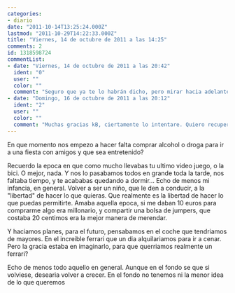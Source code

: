 ```yaml
---
categories:
- diario
date: "2011-10-14T13:25:24.000Z"
lastmod: "2011-10-29T14:22:33.000Z"
title: "Viernes, 14 de octubre de 2011 a las 14:25"
comments: 2
id: 1318598724
commentList:
- date: "Viernes, 14 de octubre de 2011 a las 20:42"
  ident: "0"
  user: ""
  color: ""
  comment: "Seguro que ya te lo habrán dicho, pero mirar hacia adelante es lo mejor que puedes hacer. De niño mirabas hacia adelante, pensabas lo genial que iba a ser tu vida, no? Y ahora añoras esa época. Estás mirando hacia atrás. Olvídalo, eso ya pasó, la nostalgia es para cuando estés viejo a punto de morir, entonces es cuando valdrá la pena mirar atrás y decir \"qué feliz fui\", valdrá la pena, porque te sentirás orgulloso de haber vivido la vida como la has vivido, sin importarte lo mas minimo lo que venga después de la muerte, pero si sigues lamentandote y pensando \"cómo he llegado a esto?\" te hundirás. Seguro que habrás oído eso de que no te compadezcas de ti mismo. Yo también lo he oído muchas veces, y hasta hace poco no le di la menor importancia. Yo lo estaba haciendo, me di cuenta, y me sentí miserable, idiota, inmadura, y volví a mirar hacia adelante, y todo ha cambiado desde ese gran día, y ahora miro todos mis momentos felices y todos los errores que cometí, cómo llegué a tener tantas depresiones y me siento orgullosa, porque sigo aquí, y porque tal vez sin todas esas experiencias no habría llegado a ser como soy ahora, y, con todos mis defectos, me acepto y me quiero.   \nEs como una escalera automática, si andas hacia adelante, curioseando en tu mañana y luchando por tus sueños, o te quedas parado disfrutando el hoy, avanzas. Si caminas hacia atrás, te quedas estancado en el mismo sitio, y no vas a ninguna parte. Imaginate la imagen de alguien en esa escalera, confuso, yendo hacia atrás pero sin moverse del sitio porque el tiempo corre su curso, sumido en sus pensamientos sombríos... es deprimente...  \nMe he enrollado un poco xD... pero intento ayudar con lo que puedo...   \nínimo y toda la suerte del mundo!"
- date: "Domingo, 16 de octubre de 2011 a las 20:12"
  ident: "2"
  user: ""
  color: ""
  comment: "Muchas gracias kB, ciertamente lo intentare. Quiero recuperar en la medida de lo posible la ilusion del dia a dia"
---
```


En que momento nos empezo a hacer falta comprar alcohol o droga para ir a una fiesta con amigos y que sea entretenido?  
  
Recuerdo la epoca en que como mucho llevabas tu ultimo video juego, o la bici. O mejor, nada. Y nos lo pasabamos todos en grande toda la tarde, nos faltaba tiempo, y te acababas quedando a dormir... Echo de menos mi infancia, en general. Volver a ser un niño, que le den a conducir, a la "libertad" de hacer lo que quieras. Que realmente es la libertad de hacer lo que puedas permitirte. Amaba aquella epoca, si me daban 10 euros para comprarme algo era millonario, y compartir una bolsa de jumpers, que costaba 20 centimos era la mejor manera de merendar.  
  
Y haciamos planes, para el futuro, pensabamos en el coche que tendriamos de mayores. En el increible ferrari que un dia alquilariamos para ir a cenar. Pero la gracia estaba en imaginarlo, para que querriamos realmente un ferrari?  
  
Echo de menos todo aquello en general. Aunque en el fondo se que si volviese, desearia volver a crecer. En el fondo no tenemos ni la menor idea de lo que queremos
